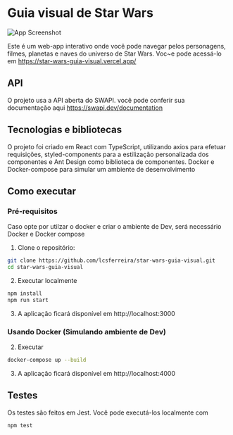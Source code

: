 # Guia visual de Star Wars

![App Screenshot](https://drive.google.com/file/d/1kHDnM3wFK8sSzTgsIZULlVNx6x0EKhvX/preview)

Este é um web-app interativo onde você pode navegar pelos personagens, filmes, planetas e naves do universo de Star Wars. Voc~e pode acessá-lo em https://star-wars-guia-visual.vercel.app/

## API

O projeto usa a API aberta do SWAPI. você pode conferir sua documentação aqui https://swapi.dev/documentation

## Tecnologias e bibliotecas

O projeto foi criado em React com TypeScript, utilizando axios para efetuar requisições, styled-components para a estilização personalizada dos componentes e Ant Design como biblioteca de componentes. Docker e Docker-compose para simular um ambiente de desenvolvimento

## Como executar

### Pré-requisitos

Caso opte por utilzar o docker e criar o ambiente de Dev, será necessário Docker e Docker compose

1. Clone o repositório:

```bash
git clone https://github.com/lcsferreira/star-wars-guia-visual.git
cd star-wars-guia-visual
```

2. Executar localmente

```bash
npm install
npm run start
```

3. A aplicação ficará disponível em http://localhost:3000

### Usando Docker (Simulando ambiente de Dev)

2. Executar

```bash
docker-compose up --build
```

3. A aplicação ficará disponível em http://localhost:4000

## Testes

Os testes são feitos em Jest. Você pode executá-los localmente com

```bash
npm test
```
